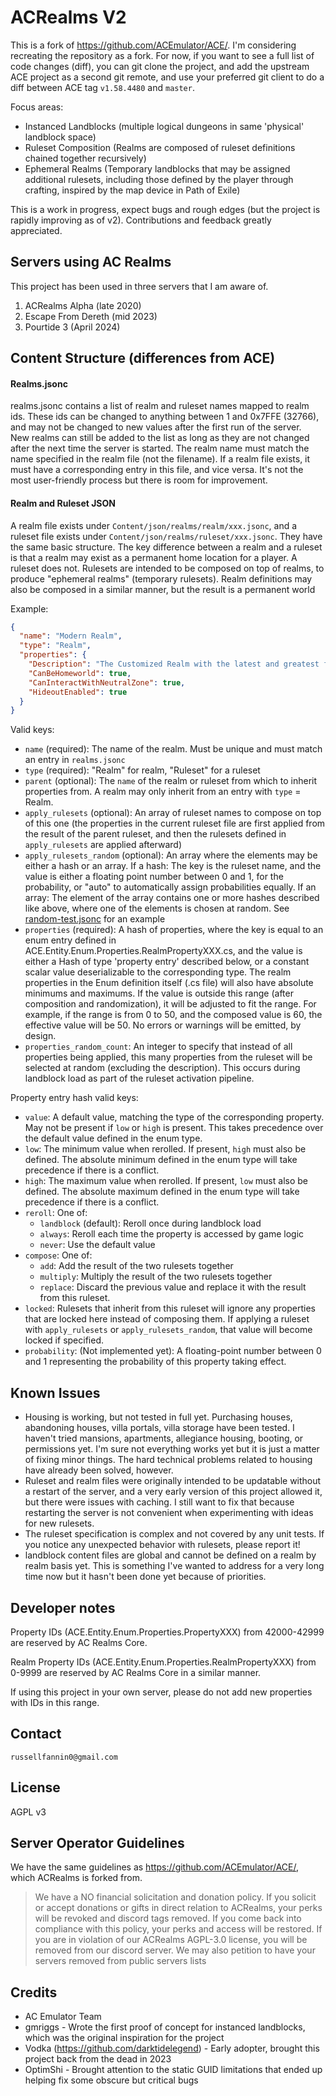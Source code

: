 # ACRealms V2

This is a fork of https://github.com/ACEmulator/ACE/. I'm considering recreating the repository as a fork. For now, if you want to see a full list of code changes (diff), you can git clone the project, and add the upstream ACE project as a second git remote, and use your preferred git client to do a diff between ACE tag `v1.58.4480` and `master`.

Focus areas:
 - Instanced Landblocks (multiple logical dungeons in same 'physical' landblock space)
 - Ruleset Composition (Realms are composed of ruleset definitions chained together recursively)
 - Ephemeral Realms (Temporary landblocks that may be assigned additional rulesets, including those defined by the player through crafting, inspired by the map device in Path of Exile)

 This is a work in progress, expect bugs and rough edges (but the project is rapidly improving as of v2). Contributions and feedback greatly appreciated.


## Servers using AC Realms

This project has been used in three servers that I am aware of.
1. ACRealms Alpha (late 2020)
2. Escape From Dereth (mid 2023)
3. Pourtide 3 (April 2024)

## Content Structure (differences from ACE)

#### Realms.jsonc
realms.jsonc contains a list of realm and ruleset names mapped to realm ids. These ids can be changed to anything between 1 and 0x7FFE (32766), and may not be changed to new values after the first run of the server.  
New realms can still be added to the list as long as they are not changed after the next time the server is started.
The realm name must match the name specified in the realm file (not the filename).
If a realm file exists, it must have a corresponding entry in this file, and vice versa. It's not the most user-friendly process but there is room for improvement.

#### Realm and Ruleset JSON

A realm file exists under `Content/json/realms/realm/xxx.jsonc`, and a ruleset file exists under `Content/json/realms/ruleset/xxx.jsonc`. They have the same basic structure.
The key difference between a realm and a ruleset is that a realm may exist as a permanent home location for a player. A ruleset does not. Rulesets are intended to be composed on top of realms, to produce "ephemeral realms" (temporary rulesets).
Realm definitions may also be composed in a similar manner, but the result is a permanent world

Example:
```json
{
  "name": "Modern Realm",
  "type": "Realm",
  "properties": {
    "Description": "The Customized Realm with the latest and greatest features.",
    "CanBeHomeworld": true,
    "CanInteractWithNeutralZone": true,
    "HideoutEnabled": true
  }
}
```

Valid keys:
- `name` (required): The name of the realm. Must be unique and must match an entry in `realms.jsonc`
- `type` (required): "Realm" for realm, "Ruleset" for a ruleset
- `parent` (optional): The `name` of the realm or ruleset from which to inherit properties from. A realm may only inherit from an entry with `type` = Realm. 
- `apply_rulesets` (optional): An array of ruleset names to compose on top of this one (the properties in the current ruleset file are first applied from the result of the parent ruleset, and then the rulesets defined in `apply_rulesets` are applied afterward)
- `apply_rulesets_random` (optional): An array where the elements may be either a hash or an array.
  If a hash: The key is the ruleset name, and the value is either a floating point number between 0 and 1, for the probability, or "auto" to automatically assign probabilities equally.
  If an array: The element of the array contains one or more hashes described like above, where one of the elements is chosen at random.
  See [random-test.jsonc](https://github.com/ACRealms/ACRealms.WorldServer/blob/master/Content/json/realms/ruleset/random-test.jsonc) for an example
- `properties` (required): A hash of properties, where the key is equal to an enum entry defined in ACE.Entity.Enum.Properties.RealmPropertyXXX.cs, and the value is either a Hash of type 'property entry' described below, or a constant scalar value deserializable to the corresponding type.
  The realm properties in the Enum definition itself (.cs file) will also have absolute minimums and maximums. If the value is outside this range (after composition and randomization), it will be adjusted to fit the range. For example, if the range is from 0 to 50, and the composed value is 60, the effective value will be 50. No errors or warnings will be emitted, by design.
- `properties_random_count`: An integer to specify that instead of all properties being applied, this many properties from the ruleset will be selected at random (excluding the description). This occurs during landblock load as part of the ruleset activation pipeline.

Property entry hash valid keys:
- `value`: A default value, matching the type of the corresponding property. May not be present if `low` or `high` is present. This takes precedence over the default value defined in the enum type.
- `low`: The minimum value when rerolled. If present, `high` must also be defined. The absolute minimum defined in the enum type will take precedence if there is a conflict. 
- `high`: The maximum value when rerolled. If present, `low` must also be defined. The absolute maximum defined in the enum type will take precedence if there is a conflict.
- `reroll`: One of:
  - `landblock` (default): Reroll once during landblock load
  - `always`: Reroll each time the property is accessed by game logic
  - `never`: Use the default value
- `compose`: One of:
  - `add`: Add the result of the two rulesets together
  - `multiply`: Multiply the result of the two rulesets together
  - `replace`: Discard the previous value and replace it with the result from this ruleset.
- `locked`: Rulesets that inherit from this ruleset will ignore any properties that are locked here instead of composing them. If applying a ruleset with `apply_rulesets` or `apply_rulesets_random`, that value will become locked if specified.
- `probability`: (Not implemented yet): A floating-point number between 0 and 1 representing the probability of this property taking effect.


## Known Issues

- Housing is working, but not tested in full yet. Purchasing houses, abandoning houses, villa portals, villa storage have been tested. I haven't tried mansions, apartments, allegiance housing, booting, or permissions yet. I'm sure not everything works yet but it is just a matter of fixing minor things. The hard technical problems related to housing have already been solved, however.
- Ruleset and realm files were originally intended to be updatable without a restart of the server, and a very early version of this project allowed it, but there were issues with caching. I still want to fix that because restarting the server is not convenient when experimenting with ideas for new rulesets.
- The ruleset specification is complex and not covered by any unit tests. If you notice any unexpected behavior with rulesets, please report it!
- landblock content files are global and cannot be defined on a realm by realm basis yet. This is something I've wanted to address for a very long time now but it hasn't been done yet because of priorities.

## Developer notes

Property IDs (ACE.Entity.Enum.Properties.PropertyXXX) from 42000-42999 are reserved by AC Realms Core. 

Realm Property IDs (ACE.Entity.Enum.Properties.RealmPropertyXXX) from 0-9999 are reserved by AC Realms Core in a similar manner.

If using this project in your own server, please do not add new properties with IDs in this range.

## Contact

`russellfannin0@gmail.com`


## License

AGPL v3

## Server Operator Guidelines

We have the same guidelines as https://github.com/ACEmulator/ACE/, which ACRealms is forked from.

> We have a NO financial solicitation and donation policy. If you solicit or accept donations or gifts in direct relation to ACRealms, your perks will be revoked and discord tags removed. If you come back into compliance with this policy, your perks and access will be restored.
> If you are in violation of our ACRealms AGPL-3.0 license, you will be removed from our discord server. We may also petition to have your servers removed from public servers lists

## Credits

- AC Emulator Team
- gmriggs - Wrote the first proof of concept for instanced landblocks, which was the original inspiration for the project
- Vodka (https://github.com/darktidelegend) - Early adopter, brought this project back from the dead in 2023
- OptimShi - Brought attention to the static GUID limitations that ended up helping fix some obscure but critical bugs
